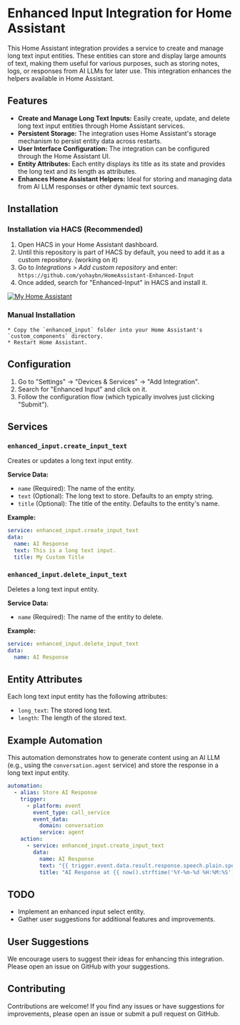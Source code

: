 
# Enhanced Input Integration for Home Assistant

This Home Assistant integration provides a service to create and manage long text input entities. These entities can store and display large amounts of text, making them useful for various purposes, such as storing notes, logs, or responses from AI LLMs for later use. This integration enhances the helpers available in Home Assistant.

## Features

* **Create and Manage Long Text Inputs:** Easily create, update, and delete long text input entities through Home Assistant services.
* **Persistent Storage:** The integration uses Home Assistant's storage mechanism to persist entity data across restarts.
* **User Interface Configuration:** The integration can be configured through the Home Assistant UI.
* **Entity Attributes:** Each entity displays its title as its state and provides the long text and its length as attributes.
* **Enhances Home Assistant Helpers:** Ideal for storing and managing data from AI LLM responses or other dynamic text sources.

## Installation

### Installation via HACS (Recommended)
1. Open HACS in your Home Assistant dashboard.
2. Until this repository is part of HACS by default, you need to add it as a custom repository. (working on it)
3. Go to *Integrations* > *Add custom repository* and enter:  ``` https://github.com/yohaybn/HomeAssistant-Enhanced-Input ```
4. Once added, search for "Enhanced-Input" in HACS and install it.

[![My Home Assistant](https://my.home-assistant.io/badges/hacs_repository.svg)](https://my.home-assistant.io/redirect/hacs_repository/?repository=HomeAssistant-Enhanced-Input&owner=yohaybn)

### Manual Installation
    * Copy the `enhanced_input` folder into your Home Assistant's `custom_components` directory.
    * Restart Home Assistant.

## Configuration

1.  Go to "Settings" -> "Devices & Services" -> "Add Integration".
2.  Search for "Enhanced Input" and click on it.
3.  Follow the configuration flow (which typically involves just clicking "Submit").

## Services

### `enhanced_input.create_input_text`

Creates or updates a long text input entity.

**Service Data:**

* `name` (Required): The name of the entity.
* `text` (Optional): The long text to store. Defaults to an empty string.
* `title` (Optional): The title of the entity. Defaults to the entity's name.

**Example:**

```yaml
service: enhanced_input.create_input_text
data:
  name: AI Response
  text: This is a long text input.
  title: My Custom Title

```

### `enhanced_input.delete_input_text`

Deletes a long text input entity.

**Service Data:**

-   `name` (Required): The name of the entity to delete.

**Example:**



```yaml
service: enhanced_input.delete_input_text
data:
  name: AI Response

```

## Entity Attributes

Each long text input entity has the following attributes:

-   `long_text`: The stored long text.
-   `length`: The length of the stored text.

## Example Automation

This automation demonstrates how to generate content using an AI LLM (e.g., using the `conversation.agent` service) and store the response in a long text input entity.



```yaml
automation:
  - alias: Store AI Response
    trigger:
      - platform: event
        event_type: call_service
        event_data:
          domain: conversation
          service: agent
    action:
      - service: enhanced_input.create_input_text
        data:
          name: AI Response
          text: "{{ trigger.event.data.result.response.speech.plain.speech }}"
          title: "AI Response at {{ now().strftime('%Y-%m-%d %H:%M:%S') }}"

```

## TODO

-   Implement an enhanced input select entity.
-   Gather user suggestions for additional features and improvements.

## User Suggestions

We encourage users to suggest their ideas for enhancing this integration. Please open an issue on GitHub with your suggestions.

## Contributing

Contributions are welcome! If you find any issues or have suggestions for improvements, please open an issue or submit a pull request on GitHub.

